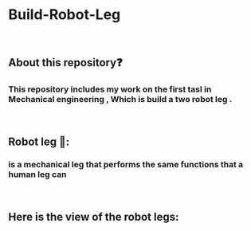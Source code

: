 # Build-Robot-Leg 
</br >

## About this repository❓</br >

### This repository includes my work on the first tasl in Mechanical engineering , Which is build a two robot leg . </br >
</br >

## Robot leg 🦿: </br >
 
### is a mechanical leg that performs the same functions that a human leg can </br > 
</br > 

## Here is the view of the robot legs:



